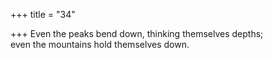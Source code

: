 +++
title = "34"

+++
Even the peaks bend down, thinking themselves depths;  
even the mountains hold themselves down.  